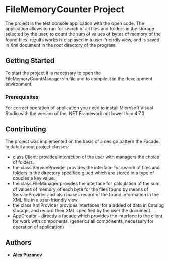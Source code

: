 # FileMemoryCounter Project

The project is the test console application with the open code. The application allows to run for search of all files and folders in the storage selected by the user, to count the sum of values of bytes of memory of the found files, rezults works is displayed in a user-friendly view, and is saved in Xml document in the root directory of the program. 

## Getting Started

To start the project it is necessary to open the FileMemoryCountManager.sln file and to compile it in the development environment.

### Prerequisites

For correct operation of application you need to install Microsoft Visual Studio with the version of the 
.NET Framework not lower than 4.7.0

## Contributing

The project was implemented on the basis of a design pattern the Facade. 
In detail about project classes:
- class Client: provides interaction of the user with managers the choice of folders.
- the class ServiceProvider provides the interface for search of files and folders in the directory specified glued which are stored in a type of couples a key value.
- the class FileManager provides the interface for calculation of the sum of values of memory of each byte for the files found by means of ServiceProvider and also makes record of the found information in the XML file in a user-friendly view.
- the class XmlProvider provides interfaces, for a added of data in Catalog storage, and record their XML specified by the user the document.
- AppCreator - directly a facade which provides the interface to the client for work with components. (generics all components, necessary for operation of application)

## Authors

* **Alex Puzanov** 